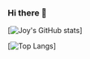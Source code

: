 ### Hi there 👋
[![Joy's GitHub stats](https://github-readme-stats.vercel.app/api?username=joyerean&show_icons=true&theme=tokyonight&count_private=true)]

[![Top Langs](https://github-readme-stats.vercel.app/api/top-langs/?username=joyerean&layout=compact)]
<!--
**joyerean/joyerean** is a ✨ _special_ ✨ repository because its `README.md` (this file) appears on your GitHub profile.

Here are some ideas to get you started:

- 🔭 I’m currently working on ...
- 🌱 I’m currently learning ...
- 👯 I’m looking to collaborate on ...
- 🤔 I’m looking for help with ...
- 💬 Ask me about ...
- 📫 How to reach me: ...
- 😄 Pronouns: ...
- ⚡ Fun fact: ...
-->
